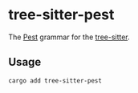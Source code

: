 # tree-sitter-pest

The [Pest](https://pest.rs) grammar for the [tree-sitter](https://tree-sitter.github.io/tree-sitter/).

## Usage

```bash
cargo add tree-sitter-pest
```
